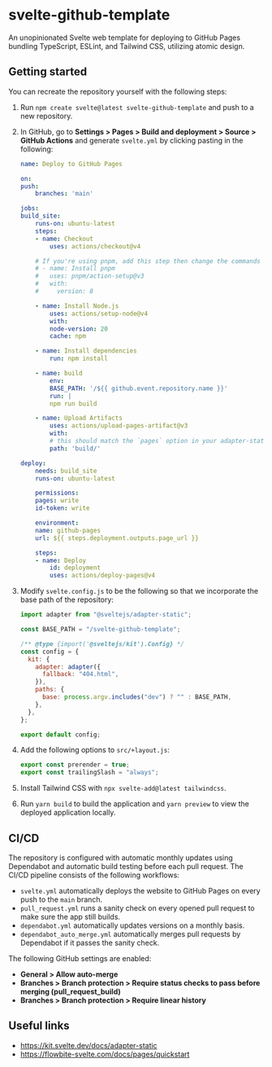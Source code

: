 # svelte-github-template

An unopinionated Svelte web template for deploying to GitHub Pages bundling TypeScript, ESLint, and Tailwind CSS, utilizing atomic design.

## Getting started

You can recreate the repository yourself with the following steps:

1. Run `npm create svelte@latest svelte-github-template` and push to a new repository.

2. In GitHub, go to **Settings > Pages > Build and deployment > Source > GitHub Actions** and generate `svelte.yml` by clicking pasting in the following:

   ```yml
   name: Deploy to GitHub Pages

   on:
   push:
       branches: 'main'

   jobs:
   build_site:
       runs-on: ubuntu-latest
       steps:
       - name: Checkout
           uses: actions/checkout@v4

       # If you're using pnpm, add this step then change the commands and cache key below to use `pnpm`
       # - name: Install pnpm
       #   uses: pnpm/action-setup@v3
       #   with:
       #     version: 8

       - name: Install Node.js
           uses: actions/setup-node@v4
           with:
           node-version: 20
           cache: npm

       - name: Install dependencies
           run: npm install

       - name: build
           env:
           BASE_PATH: '/${{ github.event.repository.name }}'
           run: |
           npm run build

       - name: Upload Artifacts
           uses: actions/upload-pages-artifact@v3
           with:
           # this should match the `pages` option in your adapter-static options
           path: 'build/'

   deploy:
       needs: build_site
       runs-on: ubuntu-latest

       permissions:
       pages: write
       id-token: write

       environment:
       name: github-pages
       url: ${{ steps.deployment.outputs.page_url }}

       steps:
       - name: Deploy
           id: deployment
           uses: actions/deploy-pages@v4
   ```

3. Modify `svelte.config.js` to be the following so that we incorporate the base path of the repository:

   ```js
   import adapter from "@sveltejs/adapter-static";

   const BASE_PATH = "/svelte-github-template";

   /** @type {import('@sveltejs/kit').Config} */
   const config = {
     kit: {
       adapter: adapter({
         fallback: "404.html",
       }),
       paths: {
         base: process.argv.includes("dev") ? "" : BASE_PATH,
       },
     },
   };

   export default config;
   ```

4. Add the following options to `src/+layout.js`:

   ```js
   export const prerender = true;
   export const trailingSlash = "always";
   ```

5. Install Tailwind CSS with `npx svelte-add@latest tailwindcss`.

6. Run `yarn build` to build the application and `yarn preview` to view the deployed application locally.

## CI/CD

The repository is configured with automatic monthly updates using Dependabot and automatic build testing before each pull request. The CI/CD pipeline consists of the following workflows:

- `svelte.yml` automatically deploys the website to GitHub Pages on every push to the `main` branch.
- `pull_request.yml` runs a sanity check on every opened pull request to make sure the app still builds.
- `dependabot.yml` automatically updates versions on a monthly basis.
- `dependabot_auto_merge.yml` automatically merges pull requests by Dependabot if it passes the sanity check.

The following GitHub settings are enabled:

- **General > Allow auto-merge**
- **Branches > Branch protection > Require status checks to pass before merging (pull_request_build)**
- **Branches > Branch protection > Require linear history**

## Useful links

- https://kit.svelte.dev/docs/adapter-static
- https://flowbite-svelte.com/docs/pages/quickstart
